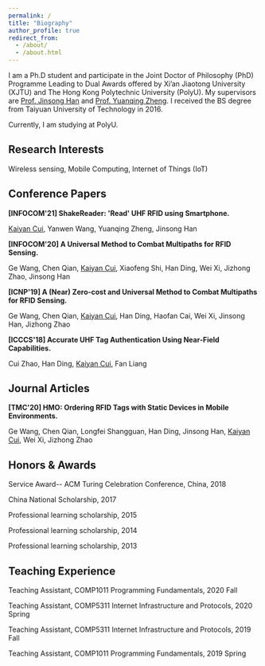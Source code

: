 ```yaml
---
permalink: /
title: "Biography"
author_profile: true
redirect_from: 
  - /about/
  - /about.html
---
```


I am a Ph.D student and participate in the Joint Doctor of Philosophy (PhD) Programme Leading to Dual Awards offered by Xi’an Jiaotong University (XJTU) and The Hong Kong Polytechnic University (PolyU). My supervisors are [Prof. Jinsong Han](https://person.zju.edu.cn/en/hanjinsong#0) and [Prof. Yuanqing Zheng](https://www4.comp.polyu.edu.hk/~csyqzheng/).  I received the BS degree from Taiyuan University of Technology in 2016. 

Currently, I am studying at PolyU.


Research Interests
------
Wireless sensing, Mobile Computing, Internet of Things (IoT)


Conference Papers
------
**[INFOCOM'21] ShakeReader: 'Read' UHF RFID using Smartphone.**

<u>Kaiyan Cui</u>, Yanwen Wang, Yuanqing Zheng, Jinsong Han

**[INFOCOM'20] A Universal Method to Combat Multipaths for RFID Sensing.**

Ge Wang, Chen Qian, <u>Kaiyan Cui</u>, Xiaofeng Shi, Han Ding, Wei Xi, Jizhong Zhao, Jinsong Han

**[ICNP'19] A (Near) Zero-cost and Universal Method to Combat Multipaths for RFID Sensing.**

Ge Wang, Chen Qian, <u>Kaiyan Cui</u>, Han Ding, Haofan Cai, Wei Xi, Jinsong Han, Jizhong Zhao

**[ICCCS'18] Accurate UHF Tag Authentication Using Near-Field Capabilities.**

Cui Zhao, Han Ding, <u>Kaiyan Cui</u>, Fan Liang

Journal Articles
------
**[TMC'20] HMO: Ordering RFID Tags with Static Devices in Mobile Environments.**

Ge Wang, Chen Qian, Longfei Shangguan, Han Ding, Jinsong Han, <u>Kaiyan Cui</u>, Wei Xi, Jizhong Zhao


Honors & Awards
------
Service Award-- ACM Turing Celebration Conference, China, 2018

China National Scholarship, 2017

Professional learning scholarship, 2015

Professional learning scholarship, 2014

Professional learning scholarship, 2013


Teaching Experience
------
Teaching Assistant, COMP1011 Programming Fundamentals, 2020 Fall

Teaching Assistant, COMP5311 Internet Infrastructure and Protocols, 2020 Spring

Teaching Assistant, COMP5311 Internet Infrastructure and Protocols, 2019 Fall

Teaching Assistant, COMP1011 Programming Fundamentals, 2019 Spring


